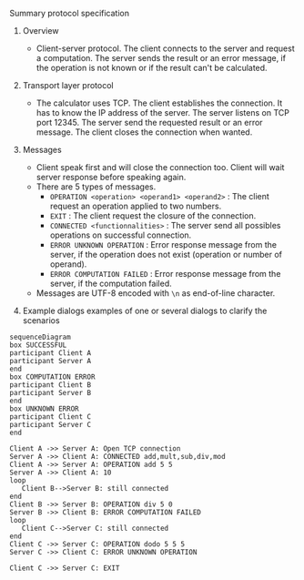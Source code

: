 Summary protocol specification

1. Overview

   - Client-server protocol. The client connects to the server and request a computation. The server sends the result or an error message, if the operation is not known or if the result can't be calculated.

2. Transport layer protocol

   - The calculator uses TCP. The client establishes the connection. It has to know the IP address of the server. The server listens on TCP port 12345. The server send the requested result or an error message. The client closes the connection when wanted.

3. Messages
   - Client speak first and will close the connection too. Client will wait server response before speaking again.
   - There are 5 types of messages.
     - `OPERATION <operation> <operand1> <operand2>` : The client request an operation applied to two numbers.
     - `EXIT` : The client request the closure of the connection. 
     - `CONNECTED <functionnalities>` : The server send all possibles operations on successful connection.
     - `ERROR UNKNOWN OPERATION` : Error response message from the server, if the operation does not exist (operation or number of operand).
     - `ERROR COMPUTATION FAILED` :  Error response message from the server, if the computation failed.
   - Messages are UTF-8 encoded with `\n` as end-of-line character.

4. Example dialogs examples of one or several  dialogs to clarify the scenarios

```mermaid
sequenceDiagram
box SUCCESSFUL
participant Client A
participant Server A
end
box COMPUTATION ERROR
participant Client B
participant Server B
end
box UNKNOWN ERROR
participant Client C
participant Server C
end

Client A ->> Server A: Open TCP connection
Server A ->> Client A: CONNECTED add,mult,sub,div,mod
Client A ->> Server A: OPERATION add 5 5
Server A ->> Client A: 10
loop 
   Client B-->Server B: still connected
end
Client B ->> Server B: OPERATION div 5 0
Server B ->> Client B: ERROR COMPUTATION FAILED
loop 
   Client C-->Server C: still connected
end
Client C ->> Server C: OPERATION dodo 5 5 5
Server C ->> Client C: ERROR UNKNOWN OPERATION

Client C ->> Server C: EXIT
```
